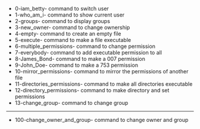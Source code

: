 - 0-iam_betty- command to switch user
- 1-who_am_i- command to show current user 
- 2-groups- command to display groups
- 3-new_owner- command to change ownership
- 4-empty- command to create an empty file
- 5-execute- command to make a file executable
- 6-multiple_permissions- command to change permission  
- 7-everybody- command to add executable permission to all 
- 8-James_Bond- command to make a 007 permission
- 9-John_Doe- command to make a 753 permission
- 10-mirror_permissions- command to mirror the permissions of another file
- 11-directories_permissions- command to make all directories executable
- 12-directory_permissions- command to make directory and set permissions
- 13-change_group- command to change group
---
- 100-change_owner_and_group- command to change owner and group

